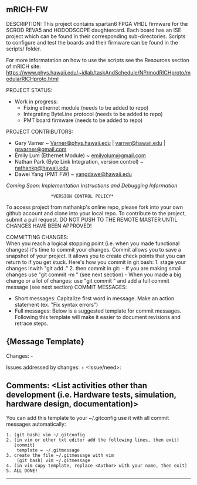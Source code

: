 mRICH-FW
----------
DESCRIPTION:
This project contains spartan6 FPGA VHDL firmware for the SCROD REVA5 and HODODSCOPE daughtercard. Each board has an ISE 
project which can be found in their corresponding sub-directories. Scripts to configure and test the boards and their firmware
can be found in the scripts/ folder. 

For more informatation on how to use the scripts see the Resources section of mRICH site: 
https://www.phys.hawaii.edu/~idlab/taskAndSchedule/NP/modRICHproto/modularRICHproto.html

PROJECT STATUS: 
  - Work in progress: 
 	 - Fixing ethernet module (needs to be added to repo)
 	 - Integrating ByteLine protocol (needs to be added to repo)
 	 - PMT board firmware (needs to be added to repo)
  
PROJECT CONTRIBUTORS:
+ Gary Varner ~ Varner@phys.hawaii.edu | varner@hawaii.edu | gsvarner@gmail.com
+ Emily Lum (Ethernet Module) ~ emilyolum@gmail.com
+ Nathan Park (Byte Link Integration, version control) ~ nathankp@hawaii.edu
+ Dawei Yang (PMT FW) ~ yangdawe@hawaii.edu
 
*Coming Soon: Implementation Instructions and Debugging Information*


                     *VERSION CONTROL POLICY*
To access project from nathankp's online repo, please fork into your own github account and clone into your local repo.
To contribute to the project, submit a pull request. DO NOT PUSH TO THE REMOTE MASTER UNTIL CHANGES HAVE BEEN APPROVED!

COMMITTING CHANGES:   
When you reach a logical stopping point (i.e. when you made functional changes) it's time to commit your changes. 
Commit allows you to save a snapshot of your project. It allows you to create check points that you can return
to if you get stuck. 
	Here's how you commit in git bash: 
		1. stage your changes inwith "git add ." 
		2. then commit in git: 
		        - If you are making small changes use "git commit -m <Short message>" (see next section) 
			- When you made a big change or a lot of changes: use "git commit " 
			  and add a full commit message (see next section) 
COMMIT MESSAGES:
 - Short messages: Capitalize first word in message. Make an action statement (ex. "Fix syntax errors")
 - Full messages: Below is a suggested template for commit messages. Following this template will make 
   it easier to document revisions and retrace steps. 
  
  {Message Template} 
  ----------------------------------------------
   <Insert commit title here>
   <Author>
   Changes:
      - <Filename> <List Changes>

   Issues addressed by changes:
      + <Issue/need>: <explanation>

   Comments:
    <Describe remaining issues and bugs>
    <List activities other than development (i.e. Hardware tests, simulation, hardware design, documentation)>
   ---------------------------------------------
   You can add this template to your ~/.gitconfig use it with all commit messages automatically: 
	    
   	1. (git bash) vim ~/.gitconfig
	2. (in vim or other txt editor add the following lines, then exit) 
	   [commit] 
	   	template = ~/.gitmessage
	3. create the file ~/.gitmessage with vim 
		(git bash) vim ~/.gitmessage 
	4. (in vim copy template, replace <Author> with your name, then exit)
	5. ALL DONE! 
*************************************************************************************************************

